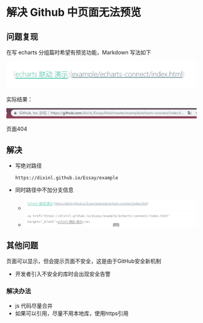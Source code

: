 # 解决 Github 中页面无法预览

## 问题复现

在写 echarts 分组篇时希望有预览功能，Markdown 写法如下

![1570528035787](images/1570528035787.png)

实际结果：

![1570527997461](images/1570527997461.png)

页面404

## 解决

- 写绝对路径

  ```
  https://dixinl.github.io/Essay/example
  ```

- 同时路径中不加分支信息

  - ![1570528128799](images/1570528128799.png)
  - ![1570529594846](images/1570529594846.png)

## 其他问题

页面可以显示，但会提示页面不安全，这是由于GitHub安全新机制

- 开发者引入不安全的库时会出现安全告警

### 解决办法

- js 代码尽量合并
- 如果可以引用，尽量不用本地库，使用https引用